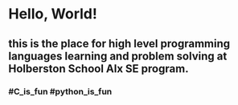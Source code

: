 # Hello, World!
## this is the place for high level programming languages learning and problem solving at Holberston School Alx SE program.
### #C_is_fun #python_is_fun
